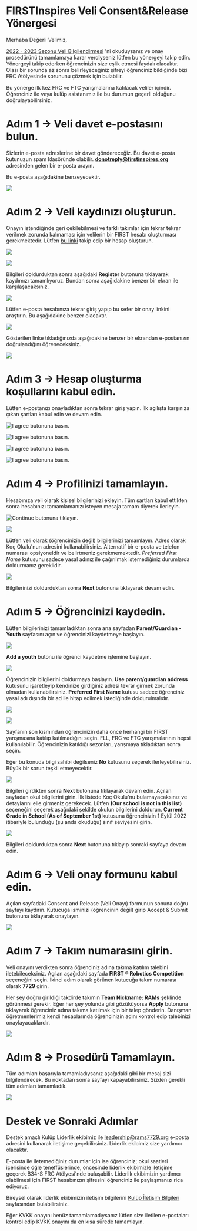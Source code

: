 # FIRSTInspires Veli Consent&Release Yönergesi

Merhaba Değerli Velimiz,

[2022 - 2023 Sezonu Veli Bilgilendirmesi](https://kocfrc.slab.com/posts/6omt7hmv) 'ni okuduysanız ve onay prosedürünü tamamlamaya karar verdiyseniz lütfen bu yönergeyi takip edin. Yönergeyi takip ederken öğrencinizin size eşlik etmesi faydalı olacaktır. Olası bir sorunda az sonra belirleyeceğiniz şifreyi öğrenciniz bildiğinde bizi FRC Atölyesinde sorununu çözmek için bulabilir.

Bu yönerge ilk kez FRC ve FTC yarışmalarına katılacak veliler içindir. Öğrenciniz ile veya kulüp asistanımız ile bu durumun geçerli olduğunu doğrulayabilirsiniz.

# Adım 1 → Veli davet e-postasını bulun.

Sizlerin e-posta adreslerine bir davet göndereceğiz. Bu davet e-posta kutunuzun spam klasöründe olabilir. **donotreply@firstinspires.org** adresinden gelen bir e-posta arayın.

Bu e-posta aşağıdakine benzeyecektir.

![](https://slabstatic.com/prod/uploads/ldjloyi2/posts/images/LwFVCOQ5Pd1HmLXzjMWVzmHb.png)

# Adım 2 → Veli kaydınızı oluşturun.

Onayın istendiğinde geri çekilebilmesi ve farklı takımlar için tekrar tekrar verilmek zorunda kalmaması için velilerin bir FIRST hesabı oluşturması gerekmektedir. Lütfen [bu linki](https://my.firstinspires.org/AccountManager/Account/Register) takip edip bir hesap oluşturun.

![](https://slabstatic.com/prod/uploads/ldjloyi2/posts/images/Rpb6PnGbxttcwzFFc0UKVODD.png)

![](https://slabstatic.com/prod/uploads/ldjloyi2/posts/images/gliOzv53HuFe8Z99mL4L35mS.png)

Bilgileri doldurduktan sonra aşağıdaki **Register** butonuna tıklayarak kaydımızı tamamlıyoruz. Bundan sonra aşağıdakine benzer bir ekran ile karşılaşacaksınız.

![](https://slabstatic.com/prod/uploads/ldjloyi2/posts/images/9EvEJ4qkk3K8QxhyUPlNSf4U.png)

Lütfen e-posta hesabınıza tekrar giriş yapıp bu sefer bir onay linkini araştırın. Bu aşağıdakine benzer olacaktır.

![](https://slabstatic.com/prod/uploads/ldjloyi2/posts/images/KJ5x6-qLBEpkBQ2SvEIimf3n.png)

Gösterilen linke tıkladığınızda aşağıdakine benzer bir ekrandan e-postanızın doğrulandığını öğreneceksiniz.

![](https://slabstatic.com/prod/uploads/ldjloyi2/posts/images/DqZhE-q_iwiUiLxO8rFcd7Bl.png)

# Adım 3 → Hesap oluşturma koşullarını kabul edin.

Lütfen e-postanızı onayladıktan sonra tekrar giriş yapın.  İlk açılışta karşınıza çıkan şartları kabul edin ve devam edin.

![**I agree** butonuna basın.](https://slabstatic.com/prod/uploads/ldjloyi2/posts/images/efzroZWsKRMf1P-17x3mROky.png)

![**I agree** butonuna basın.](https://slabstatic.com/prod/uploads/ldjloyi2/posts/images/h3daFHLC0JSr7BT5ESiLMuMG.png)

![**I agree** butonuna basın.](https://slabstatic.com/prod/uploads/ldjloyi2/posts/images/OmvzdnQz6B1gCLcblE4Z0tub.png)

![**I agree** butonuna basın.](https://slabstatic.com/prod/uploads/ldjloyi2/posts/images/ORRxfXq-nXRtMJyouTKjPCVv.png)

# Adım 4 → Profilinizi tamamlayın.

Hesabınıza veli olarak kişisel bilgilerinizi ekleyin. Tüm şartları kabul ettikten sonra hesabınızı tamamlamanızı isteyen mesaja tamam diyerek ilerleyin.

![**Continue** butonuna tıklayın.](https://slabstatic.com/prod/uploads/ldjloyi2/posts/images/-FXLqi7RuqsC-NGj-mO9YjjM.png)

![](https://slabstatic.com/prod/uploads/ldjloyi2/posts/images/FhZHVNPhuM3NOg48ypxfeMvM.png)

Lütfen veli olarak (öğrencinizin değil) bilgilerinizi tamamlayın. Adres olarak Koç Okulu'nun adresini kullanabilirsiniz. Alternatif bir e-posta ve telefon numarası opsiyoneldir ve belirtmeniz gerekmemektedir. _Preferred First Name_ kutusunu sadece yasal adınız ile çağırılmak istemediğiniz durumlarda doldurmanız gereklidir.

![](https://slabstatic.com/prod/uploads/ldjloyi2/posts/images/09sEyPxSp-iB7pyGDnEZeN6C.png)

Bilgilerinizi doldurduktan sonra **Next** butonuna tıklayarak devam edin.

# Adım 5 → Öğrencinizi kaydedin.

Lütfen bilgilerinizi tamamladıktan sonra ana sayfadan **Parent/Guardian - Youth** sayfasını açın ve öğrencinizi kaydetmeye başlayın.

![](https://slabstatic.com/prod/uploads/ldjloyi2/posts/images/gEKD3GHEt2QknpdojVc5trxf.png)

**Add a youth** butonu ile öğrenci kaydetme işlemine başlayın.

![](https://slabstatic.com/prod/uploads/ldjloyi2/posts/images/7TrMBcZlBd-a8dvDxpCENoRx.png)

Öğrencinizin bilgilerini doldurmaya başlayın. **Use parent/guardian address** kutusunu işaretleyip kendinize girdiğiniz adresi tekrar girmek zorunda olmadan kullanabilirsiniz. **Preferred First Name** kutusu sadece öğrenciniz yasal adı dışında bir ad ile hitap edilmek istediğinde doldurulmalıdır.

![](https://slabstatic.com/prod/uploads/ldjloyi2/posts/images/KsZsVm9lPP0XKpA-LgJ9zvuP.png)

![](https://slabstatic.com/prod/uploads/ldjloyi2/posts/images/oMLvWQJWhTc2J6mTqobkVNa4.png)

Sayfanın son kısmından öğrencinizin daha önce herhangi bir FIRST yarışmasına katılıp katılmadığını seçin. FLL, FRC ve FTC yarışmalarının hepsi kullanılabilir. Öğrencinizin katıldığı sezonları, yarışmaya tıkladıktan sonra seçin.

Eğer bu konuda bilgi sahibi değilseniz **No** kutusunu seçerek ilerleyebilirsiniz. Büyük bir sorun teşkil etmeyecektir.

![](https://slabstatic.com/prod/uploads/ldjloyi2/posts/images/YqfoSBZD1hsA0E-KZjWoeWI-.png)

Bilgileri girdikten sonra **Next** butonuna tıklayarak devam edin. Açılan sayfadan okul bilgilerini girin. İlk listede Koç Okulu'nu bulamayacaksınız ve detaylarını elle girmeniz gerekecek. Lütfen **(Our school is not in this list)** seçeneğini seçerek aşağıdaki şekilde okulun bilgilerini doldurun. **Current Grade in School (As of September 1st)** kutusuna öğrencinizin 1 Eylül 2022 itibariyle bulunduğu (şu anda okuduğu) sınıf seviyesini girin.

![](https://slabstatic.com/prod/uploads/ldjloyi2/posts/images/WCCMPioRyKUqM2B5YpWbIzU4.png)

Bilgileri doldurduktan sonra **Next** butonuna tıklayıp sonraki sayfaya devam edin.

# Adım 6 → Veli onay formunu kabul edin.

Açılan sayfadaki Consent and Release (Veli Onayı) formunun sonuna doğru sayfayı kaydırın. Kutucuğa isminizi (öğrencinin değil) girip Accept & Submit butonuna tıklayarak onaylayın.

![](https://slabstatic.com/prod/uploads/ldjloyi2/posts/images/vG-S0EGuYN5odXCAQ4ZuwvCo.png)

# Adım 7 → Takım numarasını girin.

Veli onayını verdikten sonra öğrenciniz adına takıma katılım talebini iletebileceksiniz. Açılan aşağıdaki sayfada **FIRST ® Robotics Competition** seçeneğini seçin. İkinci adım olarak görünen kutucuğa takım numarası olarak **7729** girin.

Her şey doğru girildiği takdirde takımın **Team Nickname: RAMs** şeklinde görünmesi gerekir. Eğer her şey yolunda gibi gözüküyorsa **Apply** butonuna tıklayarak öğrenciniz adına takıma katılmak için bir talep gönderin. Danışman öğretmenlerimiz kendi hesaplarında öğrencinizin adını kontrol edip talebinizi onaylayacaklardır.

![](https://slabstatic.com/prod/uploads/ldjloyi2/posts/images/M8Qx57jAaYD0U8i6n1yWOodz.png)

# Adım 8 → Prosedürü Tamamlayın.

Tüm adımları başarıyla tamamladıysanız aşağıdaki gibi bir mesaj sizi bilgilendirecek. Bu noktadan sonra sayfayı kapayabilirsiniz. Sizden gerekli tüm adımları tamamladık.

![](https://slabstatic.com/prod/uploads/ldjloyi2/posts/images/8aMFiP_93sA1QXEqsJM-5dOq.png)

# Destek ve Sonraki Adımlar

Destek amaçlı Kulüp Liderlik ekibimiz ile [leadership@rams7729.org](mailto:leadership@rams7729.org) e-posta adresini kullanarak iletişime geçebilirsiniz. Liderlik ekibimiz size yardımcı olacaktır.

E-posta ile iletemediğiniz durumlar için ise öğrenciniz; okul saatleri içerisinde öğle teneffüslerinde,  öncesinde liderlik ekibimizle iletişime geçerek B34-S FRC Atölyesi'nde buluşabilir. Liderlik ekibimizin yardımcı olabilmesi için FIRST hesabınızın şifresini öğrenciniz ile paylaşmanızı rica ediyoruz.

Bireysel olarak liderlik ekibimizin iletişim bilgilerini [Kulüp İletişim Bilgileri](https://kocfrc.slab.com/posts/akm892ft) sayfasından bulabilirsiniz.

Eğer KVKK onayını henüz tamamlamadıysanız lütfen size iletilen e-postaları kontrol edip KVKK onayını da en kısa sürede tamamlayın.
